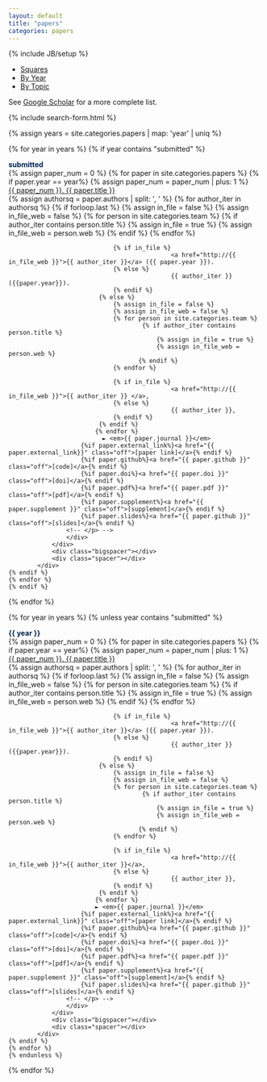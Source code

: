```yaml
---
layout: default
title: "papers"
categories: papers
---
```

{% include JB/setup %}



<div class="row">
	<div class="col-md-12">
		<div class="centered-pills">
			<ul class="nav nav-pills note-button">
				<li role="presentation" >
					<a class="off" href="/papers/">
						<i class="fa fa-refresh fa-fw"></i> Squares
					</a>
				</li>
				<li role="presentation" class="active">
					<a class="off" href="/papers/archive/">
						<i class="fa fa-list-ul fa-fw"></i> By Year
					</a>
				</li>
			<li role="presentation">
					<a class="off" href="/papers/archive/index_by_topic">
						<i class="fa fa-list-ul fa-fw"></i> By Topic
					</a>
				</li>
			</ul>
		</div>
		<div class="bigspacer"></div>
	</div>
</div>



See <a href="https://scholar.google.com/citations?user=3ffCNrEAAAAJ&hl=en">Google Scholar</a> for a more complete list. <br>

<div>
{% include search-form.html %}
</div>


<div class="container">
<div class="bigspacer"></div>

{% assign years = site.categories.papers | map: 'year' | uniq %}

<!-- submitted -->
{% for year in years %}
{% if year contains "submitted" %}
<div class="smalltitle text-left " style="color:#00274C"><b > submitted </b></div>
    {% assign paper_num = 0 %}
	{% for paper in site.categories.papers %}
	{% if paper.year == year%}
	        {% assign paper_num = paper_num | plus: 1 %}
			<div class="col-md-12 paperbox">
				<div class="media">
					<div class="media-body">
						<div class="smallhead media-heading"><a href="{{ paper.url }}" class="off" >{{ paper_num }}. {{ paper.title }}</a></div>
						<!-- <p class="note">  -->
							{% assign authorsq = paper.authors | split: ', ' %}
							{% for author_iter in authorsq %}
							{% if forloop.last %}
								 {% assign in_file = false %}
								 {% assign in_file_web = false %}
								 {% for person in site.categories.team %}
										 {% if author_iter contains person.title %}
											 {% assign in_file = true %}
											 {% assign in_file_web = person.web %}
										{% endif %}
								 {% endfor %}
								 
								 {% if in_file %}
												 <a href="http://{{ in_file_web }}">{{ author_iter }}</a> ({{ paper.year }}). 
								 {% else %}
												 {{ author_iter }} ({{paper.year}}).
								 {% endif %}
							 {% else %}
								 {% assign in_file = false %}
								 {% assign in_file_web = false %}
								 {% for person in site.categories.team %}
										 {% if author_iter contains person.title %}
											 {% assign in_file = true %}
											 {% assign in_file_web = person.web %}
										{% endif %}
								 {% endfor %}
							 
								 {% if in_file %}
												 <a href="http://{{ in_file_web }}">{{ author_iter }} </a>, 
								 {% else %}
												 {{ author_iter }},
								 {% endif %}
							 {% endif %}
							{% endfor %}
							  ► <em>{{ paper.journal }}</em> 
						{%if paper.external_link%}<a href="{{ paper.external_link}}" class="off">[paper link]</a>{% endif %}
						{%if paper.github%}<a href="{{ paper.github }}" class="off">[code]</a>{% endif %}
						{%if paper.doi%}<a href="{{ paper.doi }}" class="off">[doi]</a>{% endif %}
						{%if paper.pdf%}<a href="{{ paper.pdf }}" class="off">[pdf]</a>{% endif %}
						{%if paper.supplement%}<a href="{{ paper.supplement }}" class="off">[supplement]</a>{% endif %}					
						{%if paper.slides%}<a href="{{ paper.github }}" class="off">[slides]</a>{% endif %}
					<!-- </p> -->
					</div>
				</div>
				<div class="bigspacer"></div>
				<div class="spacer"></div>
			</div>
	{% endif %}
	{% endfor %}
	{% endif %}
{% endfor %}


<!-- with years -->

{% for year in years %}
{% unless year contains "submitted" %}
<div class="smalltitle text-left " style="color:#00274C"><b >{{ year }}</b></div>
    {% assign paper_num = 0 %}
	{% for paper in site.categories.papers %}
	{% if paper.year == year%}
	        {% assign paper_num = paper_num | plus: 1 %}
			<div class="col-md-12 paperbox">
				<div class="media">
					<div class="media-body">
						<div class="smallhead media-heading"><a href="{{ paper.url }}" class="off">{{ paper_num }}. {{ paper.title }}</a></div>
						<!-- <p class="note">  -->
							{% assign authorsq = paper.authors | split: ', ' %}
							{% for author_iter in authorsq %}
							{% if forloop.last %}
								 {% assign in_file = false %}
								 {% assign in_file_web = false %}
								 {% for person in site.categories.team %}
										 {% if author_iter contains person.title %}
											 {% assign in_file = true %}
											 {% assign in_file_web = person.web %}
										{% endif %}
								 {% endfor %}
								 
								 {% if in_file %}
												 <a href="http://{{ in_file_web }}">{{ author_iter }}</a> ({{ paper.year }}). 
								 {% else %}
												 {{ author_iter }} ({{paper.year}}).
								 {% endif %}
							 {% else %}
								 {% assign in_file = false %}
								 {% assign in_file_web = false %}
								 {% for person in site.categories.team %}
										 {% if author_iter contains person.title %}
											 {% assign in_file = true %}
											 {% assign in_file_web = person.web %}
										{% endif %}
								 {% endfor %}
							 
								 {% if in_file %}
												 <a href="http://{{ in_file_web }}">{{ author_iter }}</a>, 
								 {% else %}
												 {{ author_iter }},
								 {% endif %}
							 {% endif %}
							{% endfor %}
							► <em>{{ paper.journal }}</em> 
						{%if paper.external_link%}<a href="{{ paper.external_link}}" class="off">[paper link]</a>{% endif %}
						{%if paper.github%}<a href="{{ paper.github }}" class="off">[code]</a>{% endif %}
						{%if paper.doi%}<a href="{{ paper.doi }}" class="off">[doi]</a>{% endif %}
						{%if paper.pdf%}<a href="{{ paper.pdf }}" class="off">[pdf]</a>{% endif %}
						{%if paper.supplement%}<a href="{{ paper.supplement }}" class="off">[supplement]</a>{% endif %}					
						{%if paper.slides%}<a href="{{ paper.github }}" class="off">[slides]</a>{% endif %}
					<!-- </p> -->
					</div>
				</div>
				<div class="bigspacer"></div>
				<div class="spacer"></div>
			</div>
	{% endif %}
	{% endfor %}
	{% endunless %}
{% endfor %}





</div>